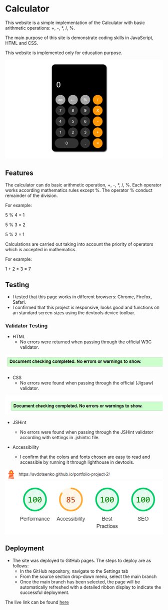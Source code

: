 # Calculator

This website is a simple implementation of the Calculator with basic arithmetic operations: +, -, \*, /, %.

The main purpose of this site is demonstrate coding skills in JavaScript, HTML and CSS.

This website is implemented only for education purpose.

![Mockup](assets/images/desktop.png)

## Features

The calculator can do basic arithmetic operation, +, -, \*, /, %. Each operator works according mathematics rules except %.
The operator % conduct remainder of the division.

For example:

5 % 4 = 1

5 % 3 = 2

5 % 2 = 1

Calculations are carried out taking into account the priority of operators which is accepted in mathematics.

For example:

1 + 2 \* 3 = 7

## Testing

-   I tested that this page works in different browsers: Chrome, Firefox, Safari.
-   I confirmed that this project is responsive, looks good and functions оп ап standard screen sizes using the
    devtools device toolbar.

### Validator Testing

-   HTML
    -   No errors were returned when passing through the official W3C validator.

![W3C validator](assets/images/html.png)

-   CSS
    -   No errors were found when passing through the official (Jigsaw) validator.

![W3C validator](assets/images/css.png)

-   JSHint

    -   No errors were found when passing through the JSHint validator according with settings in .jshintrc file.

-   Accessibility
    -   I confirm that the colors and fonts chosen are easy to read and accessible by running it through lighthouse in devtools.

![lighthouse](assets/images/lighthouse.png)

## Deployment

-   The site was deployed to GitHub pages. The steps to deploy are as follows:
    -   In the GitHub repository, navigate to the Settings tab
    -   From the source section drop-down menu, select the main branch
    -   Once the main branch has been selected, the page will be automatically refreshed with a detailed ribbon display to indicate the successful deployment.

The live link can be found [here](https://svdotsenko.github.io/portfolio-project-2)
